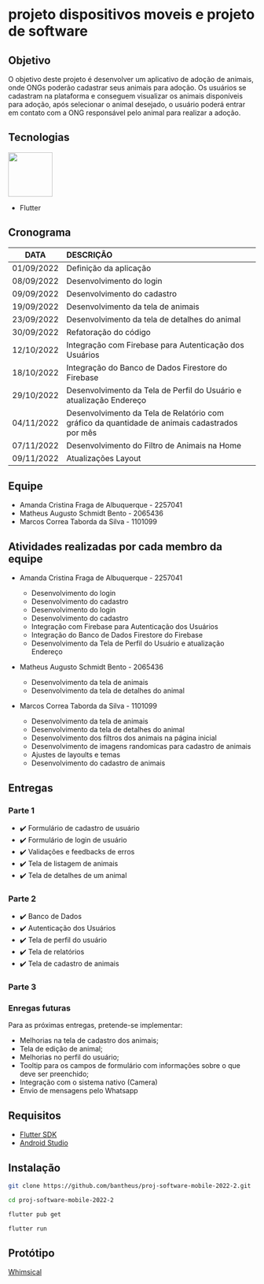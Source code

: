 # projeto dispositivos moveis e projeto de software

## Objetivo

O objetivo deste projeto é desenvolver um aplicativo de adoção de animais, onde ONGs poderão cadastrar seus animais para adoção.
Os usuários se cadastram na plataforma e conseguem visualizar os animais disponíveis para adoção, após selecionar o animal desejado, o usuário poderá entrar em contato com a ONG responsável pelo animal para realizar a adoção.

## Tecnologias

<img src="https://cdn.jsdelivr.net/gh/devicons/devicon/icons/flutter/flutter-original.svg" width="90" height="90"/>

- Flutter

## Cronograma

|    DATA    | DESCRIÇÃO                                     |
| :--------: | :-------------------------------------------- |
| 01/09/2022 | Definição da aplicação                        |
| 08/09/2022 | Desenvolvimento do login                      |
| 09/09/2022 | Desenvolvimento do cadastro                   |
| 19/09/2022 | Desenvolvimento da tela de animais            |
| 23/09/2022 | Desenvolvimento da tela de detalhes do animal |
| 30/09/2022 | Refatoração do código                         |
| 12/10/2022 | Integração com Firebase para Autenticação dos Usuários |
| 18/10/2022 | Integração do Banco de Dados Firestore do Firebase |
| 29/10/2022 | Desenvolvimento da Tela de Perfil do Usuário e atualização Endereço |
| 04/11/2022 | Desenvolvimento da Tela de Relatório com gráfico da quantidade de animais cadastrados por mês |
| 07/11/2022 | Desenvolvimento do Filtro de Animais na Home |
| 09/11/2022 | Atualizações Layout |

## Equipe

- Amanda Cristina Fraga de Albuquerque - 2257041
- Matheus Augusto Schmidt Bento - 2065436
- Marcos Correa Taborda da Silva - 1101099

## Atividades realizadas por cada membro da equipe

- Amanda Cristina Fraga de Albuquerque - 2257041

  - Desenvolvimento do login
  - Desenvolvimento do cadastro
  - Desenvolvimento do login
  - Desenvolvimento do cadastro
  - Integração com Firebase para Autenticação dos Usuários
  - Integração do Banco de Dados Firestore do Firebase
  - Desenvolvimento da Tela de Perfil do Usuário e atualização Endereço

- Matheus Augusto Schmidt Bento - 2065436

  - Desenvolvimento da tela de animais
  - Desenvolvimento da tela de detalhes do animal

- Marcos Correa Taborda da Silva - 1101099

  - Desenvolvimento da tela de animais
  - Desenvolvimento da tela de detalhes do animal
  - Desenvolvimento dos filtros dos animais na página inicial
  - Desenvolvimento de imagens randomicas para cadastro de animais
  - Ajustes de layoults e temas
  - Desenvolvimento do cadastro de animais

## Entregas

### Parte 1

- :heavy_check_mark: Formulário de cadastro de usuário
- :heavy_check_mark: Formulário de login de usuário
- :heavy_check_mark: Validações e feedbacks de erros
- :heavy_check_mark: Tela de listagem de animais
- :heavy_check_mark: Tela de detalhes de um animal

### Parte 2

- :heavy_check_mark: Banco de Dados
- :heavy_check_mark: Autenticação dos Usuários
- :heavy_check_mark: Tela de perfil do usuário
- :heavy_check_mark: Tela de relatórios
- :heavy_check_mark: Tela de cadastro de animais

### Parte 3

### Enregas futuras

Para as próximas entregas, pretende-se implementar:

- Melhorias na tela de cadastro dos animais;
- Tela de edição de animal;
- Melhorias no perfil do usuário;
- Tooltip para os campos de formulário com informações sobre o que deve ser preenchido;
- Integração com o sistema nativo (Camera)
- Envio de mensagens pelo Whatsapp

## Requisitos

- [Flutter SDK](https://docs.flutter.dev/development/tools/sdk/releases)
- [Android Studio](https://developer.android.com/studio?hl=pt&gclid=Cj0KCQjw6_CYBhDjARIsABnuSzrnkf2w3qOrutvLkURm7rMMpcpUgc4W1_LHgfEQ1BE_Ay4xm2Uqaf8aAvS3EALw_wcB&gclsrc=aw.ds)

## Instalação

```bash
git clone https://github.com/bantheus/proj-software-mobile-2022-2.git

cd proj-software-mobile-2022-2

flutter pub get

flutter run
```

## Protótipo

[Whimsical](https://whimsical.com/BkeEKRYhD5VKdw4rvdm4N6)
